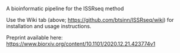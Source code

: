 A bioinformatic pipeline for the ISSRseq method

Use the Wiki tab (above; https://github.com/btsinn/ISSRseq/wiki) for installation and usage instructions.

Preprint available here: https://www.biorxiv.org/content/10.1101/2020.12.21.423774v1

